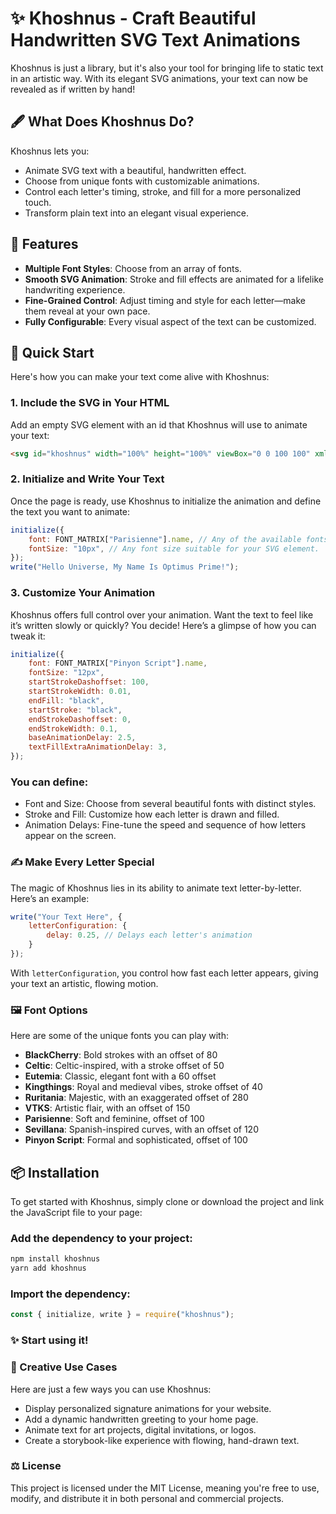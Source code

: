 # ✨ Khoshnus - Craft Beautiful Handwritten SVG Text Animations
Khoshnus is just a library, but it's also your tool for bringing life to static text in an artistic way. With its elegant SVG animations, your text can now be revealed as if written by hand!

## 🖋️ What Does Khoshnus Do?

Khoshnus lets you:

- Animate SVG text with a beautiful, handwritten effect.
- Choose from unique fonts with customizable animations.
- Control each letter's timing, stroke, and fill for a more personalized touch.
- Transform plain text into an elegant visual experience.

## 🎨 Features

- **Multiple Font Styles**: Choose from an array of fonts.
- **Smooth SVG Animation**: Stroke and fill effects are animated for a lifelike handwriting experience.
- **Fine-Grained Control**: Adjust timing and style for each letter—make them reveal at your own pace.
- **Fully Configurable**: Every visual aspect of the text can be customized.

## 🚀 Quick Start

Here's how you can make your text come alive with Khoshnus:

### 1. Include the SVG in Your HTML

Add an empty SVG element with an id that Khoshnus will use to animate your text:

```html
<svg id="khoshnus" width="100%" height="100%" viewBox="0 0 100 100" xmlns="http://www.w3.org/2000/svg"></svg>
```

### 2. Initialize and Write Your Text

Once the page is ready, use Khoshnus to initialize the animation and define the text you want to animate:

```javascript
initialize({
    font: FONT_MATRIX["Parisienne"].name, // Any of the available fonts.
    fontSize: "10px", // Any font size suitable for your SVG element.
});
write("Hello Universe, My Name Is Optimus Prime!");
```

### 3. Customize Your Animation
Khoshnus offers full control over your animation. Want the text to feel like it’s written slowly or quickly? You decide! Here’s a glimpse of how you can tweak it:

```javascript
initialize({
    font: FONT_MATRIX["Pinyon Script"].name,
    fontSize: "12px",
    startStrokeDashoffset: 100,
    startStrokeWidth: 0.01,
    endFill: "black",
    startStroke: "black",
    endStrokeDashoffset: 0,
    endStrokeWidth: 0.1,
    baseAnimationDelay: 2.5,
    textFillExtraAnimationDelay: 3,
});
```

### You can define:

- Font and Size: Choose from several beautiful fonts with distinct styles.
- Stroke and Fill: Customize how each letter is drawn and filled.
- Animation Delays: Fine-tune the speed and sequence of how letters appear on the screen.
### ✍️ Make Every Letter Special
The magic of Khoshnus lies in its ability to animate text letter-by-letter. Here’s an example:

```javascript
write("Your Text Here", {
    letterConfiguration: {
        delay: 0.25, // Delays each letter's animation
    }
});
```
With `letterConfiguration`, you control how fast each letter appears, giving your text an artistic, flowing motion.

### 🖼️ Font Options
Here are some of the unique fonts you can play with:

- **BlackCherry**: Bold strokes with an offset of 80
- **Celtic**: Celtic-inspired, with a stroke offset of 50
- **Eutemia**: Classic, elegant font with a 60 offset
- **Kingthings**: Royal and medieval vibes, stroke offset of 40
- **Ruritania**: Majestic, with an exaggerated offset of 280
- **VTKS**: Artistic flair, with an offset of 150
- **Parisienne**: Soft and feminine, offset of 100
- **Sevillana**: Spanish-inspired curves, with an offset of 120
- **Pinyon Script**: Formal and sophisticated, offset of 100

## 📦 Installation
To get started with Khoshnus, simply clone or download the project and link the JavaScript file to your page:

### Add the dependency to your project:
```bash
npm install khoshnus
yarn add khoshnus
```
### Import the dependency:

```javascript
const { initialize, write } = require("khoshnus");
```

### ✨ Start using it!

### 🌟 Creative Use Cases
Here are just a few ways you can use Khoshnus:

- Display personalized signature animations for your website.
- Add a dynamic handwritten greeting to your home page.
- Animate text for art projects, digital invitations, or logos.
- Create a storybook-like experience with flowing, hand-drawn text.

### ⚖️ License
This project is licensed under the MIT License, meaning you're free to use, modify, and distribute it in both personal and commercial projects.

